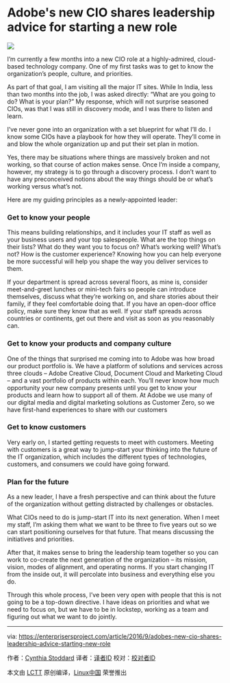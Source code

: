 Adobe's new CIO shares leadership advice for starting a new role
====

![](https://enterprisersproject.com/sites/default/files/styles/620x350/public/images/CIO_Leadership_3.png?itok=QWUGMw-V)

I’m currently a few months into a new CIO role at a highly-admired, cloud-based technology company. One of my first tasks was to get to know the organization’s people, culture, and priorities.

As part of that goal, I am visiting all the major IT sites. While In India, less than two months into the job, I was asked directly: “What are you going to do? What is your plan?” My response, which will not surprise seasoned CIOs, was that I was still in discovery mode, and I was there to listen and learn.

I’ve never gone into an organization with a set blueprint for what I’ll do. I know some CIOs have a playbook for how they will operate. They’ll come in and blow the whole organization up and put their set plan in motion.

Yes, there may be situations where things are massively broken and not working, so that course of action makes sense. Once I’m inside a company, however, my strategy is to go through a discovery process. I don’t want to have any preconceived notions about the way things should be or what’s working versus what’s not.

Here are my guiding principles as a newly-appointed leader:

### Get to know your people

This means building relationships, and it includes your IT staff as well as your business users and your top salespeople. What are the top things on their lists? What do they want you to focus on? What’s working well? What’s not? How is the customer experience? Knowing how you can help everyone be more successful will help you shape the way you deliver services to them.

If your department is spread across several floors, as mine is, consider meet-and-greet lunches or mini-tech fairs so people can introduce themselves, discuss what they’re working on, and share stories about their family, if they feel comfortable doing that. If you have an open-door office policy, make sure they know that as well. If your staff spreads across countries or continents, get out there and visit as soon as you reasonably can.

### Get to know your products and company culture

One of the things that surprised me coming into to Adobe was how broad our product portfolio is. We have a platform of solutions and services across three clouds – Adobe Creative Cloud, Document Cloud and Marketing Cloud – and a vast portfolio of products within each. You’ll never know how much opportunity your new company presents until you get to know your products and learn how to support all of them. At Adobe we use many of our digital media and digital marketing solutions as Customer Zero, so we have first-hand experiences to share with our customers

### Get to know customers

Very early on, I started getting requests to meet with customers. Meeting with customers is a great way to jump-start your thinking into the future of the IT organization, which includes the different types of technologies, customers, and consumers we could have going forward.

### Plan for the future

As a new leader, I have a fresh perspective and can think about the future of the organization without getting distracted by challenges or obstacles.

What CIOs need to do is jump-start IT into its next generation. When I meet my staff, I’m asking them what we want to be three to five years out so we can start positioning ourselves for that future. That means discussing the initiatives and priorities.

After that, it makes sense to bring the leadership team together so you can work to co-create the next generation of the organization – its mission, vision, modes of alignment, and operating norms.  If you start changing IT from the inside out, it will percolate into business and everything else you do.

Through this whole process, I’ve been very open with people that this is not going to be a top-down directive. I have ideas on priorities and what we need to focus on, but we have to be in lockstep, working as a team and figuring out what we want to do jointly.

--------------------------------------------------------------------------------

via: https://enterprisersproject.com/article/2016/9/adobes-new-cio-shares-leadership-advice-starting-new-role   

作者：[Cynthia Stoddard][a]
译者：[译者ID](https://github.com/译者ID)
校对：[校对者ID](https://github.com/校对者ID)

本文由 [LCTT](https://github.com/LCTT/TranslateProject) 原创编译，[Linux中国](https://linux.cn/) 荣誉推出

[a]: https://enterprisersproject.com/user/cynthia-stoddard
